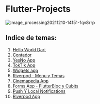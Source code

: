 # Flutter-Projects
![image_processing20211210-14151-1qv8rrp](https://github.com/manuelsalinas-mx/Flutter-Projects/assets/110424672/75c41152-bce1-46ed-b4d8-8dc0d42ef809)


## Indice de temas: 
1. [Hello World Dart]()
2. [Contador]()
3. [YesNo App]()
4. [TokTik App]()
5. [Widgets app]()
6. [Riverpod - Menu y Temas]()
7. [Cinemapedia App]()
8. [Forms App - FlutterBloc y Cubits]()
9. [Push Y Local Notifications]()
10. [Riverpod App]()
